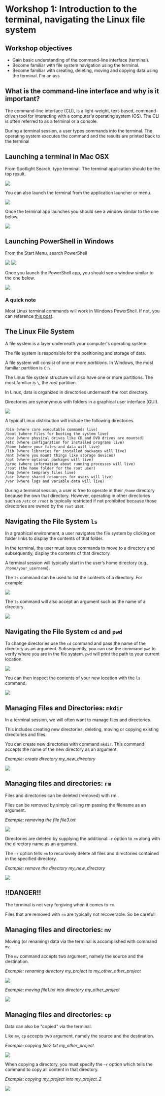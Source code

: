 # Workshop 1: Introduction to the terminal, navigating the Linux file system

## Workshop objectives

* Gain basic understanding of the command-line interface (terminal).
* Become familiar with file system navigation using the terminal.
* Become familiar with creating, deleting, moving and copying data using the terminal. I'm an ass

## What is the command-line interface and why is it important?

The command-line interface (CLI), is a light-weight, text-based, command-driven
tool for interacting with a computer's operating system (OS). The CLI is often
referred to as a terminal or a console.

During a terminal session, a user types commands into the terminal. The
operating system executes the command and the results are printed back to the
terminal

## Launching a terminal in Mac OSX
From Spotlight Search, type terminal. The terminal application should be the top result.

<img src="https://github.com/mdibl/biocore_documentation/blob/master/cli_workshops_2020/images/images_workshop_1/image-2.png?raw=true">

You can also launch the terminal from the application launcher or menu.

<img src="https://github.com/mdibl/biocore_documentation/blob/master/cli_workshops_2020/images/images_workshop_1/image-3.png?raw=true">

Once the terminal app launches you should see a window similar to the one below.

<img src="https://github.com/mdibl/biocore_documentation/blob/master/cli_workshops_2020/images/images_workshop_1/image-4.png?raw=true">

## Launching PowerShell in Windows

From the Start Menu, search PowerShell

<img src="https://github.com/mdibl/biocore_documentation/blob/master/cli_workshops_2020/images/images_workshop_1/start_menu.png?raw=true">

<img src="https://github.com/mdibl/biocore_documentation/blob/master/cli_workshops_2020/images/images_workshop_1/search_powershell.png?raw=true">

Once you launch the PowerShell app, you should see a window similar to the one below.

<img src="https://github.com/mdibl/biocore_documentation/blob/master/cli_workshops_2020/images/images_workshop_1/powershell.png?raw=true">

### A quick note ###
Most Linux terminal commands will work in Windows PowerShell. If not, you can reference [this post](https://mathieubuisson.github.io/powershell-linux-bash/).

## The Linux File System
A file system is a layer underneath your computer's operating system. 

The file system is responsible for the positioning and storage of data. 

A file system will consist of one or more *partitions*. In Windows, the most familiar partition is `C:\`. 

The Linux file system structure will also have one or more partitions. The most familiar is `\`, the *root* partition.

In Linux, data is organized in directories underneath the root directory. 

Directories are synonymous with folders in a graphical user interface (GUI). 

<img src="https://github.com/mdibl/biocore_documentation/blob/master/cli_workshops_2020/images/images_workshop_1/comparison.png?raw=true">


A typical Linux distribution will include the following directories.

    /bin (where core executable commands live)
    /boot (where files for booting the system live)
    /dev (where physical drives like CD and DVD drives are mounted)
    /etc (where configuration for installed programs live)
    /home (where your files and data will live)
    /lib (where libraries for installed packages will live)
    /mnt (where you mount things like storage devices)
    /opt (where optional packages will live)
    /proc (where information about running processes will live)
    /root (the home folder for the root user)
    /tmp (where temprary files live)
    /usr (where shared resources for users will live)
    /var (where logs and variable data will live)

During a terminal session, a user is free to operate in their `/home` directory because the own that directory. However, operating in other directories such as `/etc` or `/root` is typically restricted if not prohibited because those directories are owned by the `root` user.

## Navigating the File System `ls`

In a graphical environment, a user navigates the file system by clicking on folder links to display the contents of that folder. 

In the terminal, the user must issue commands to move to a directory and subsequently, display the contents of that directory.

A terminal session will typically start in the user’s home directory (e.g., `/home/your_username`).

The `ls` command can be used to list the contents of a directory. For example:

<img src="https://github.com/mdibl/biocore_documentation/blob/master/cli_workshops_2020/images/images_workshop_1/image-7.png?raw=true">

The `ls` command will also accept an argument such as the name of a directory.

<img src="https://github.com/mdibl/biocore_documentation/blob/master/cli_workshops_2020/images/images_workshop_1/image-8.png?raw=true">

## Navigating the File System `cd` and `pwd`

To change directories use the `cd` command and pass the name of the directory as an argument. Subsequently, you can use the command `pwd` to verify where you are in the file system. `pwd` will print the path to your current location.

<img src="https://github.com/mdibl/biocore_documentation/blob/master/cli_workshops_2020/images/images_workshop_1/image-9.png?raw=true">

You can then inspect the contents of your new location with the `ls` command.

<img src="https://github.com/mdibl/biocore_documentation/blob/master/cli_workshops_2020/images/images_workshop_1/image-10.png?raw=true">

## Managing Files and Directories: `mkdir`

In a terminal session, we will often want to manage files and directories. 

This includes creating new directories, deleting, moving or copying existing directories and files. 

You can create new directories with command `mkdir`. This command accepts the name of the new directory as an argument.

*Example: create directory my_new_directory*

<img src="https://github.com/mdibl/biocore_documentation/blob/master/cli_workshops_2020/images/images_workshop_1/image-11.png?raw=true">

## Managing files and directories: `rm`

Files and directories can be deleted (removed) with rm .

Files can be removed by simply calling rm passing the filename as an argument.

  *Example: removing the file file3.txt*

<img src="https://github.com/mdibl/biocore_documentation/blob/master/cli_workshops_2020/images/images_workshop_1/image-12.png?raw=true">

Directories are deleted by supplying the additional `–r` option to `rm` along with the directory name as an argument.

The `–r` option tells `rm` to recursively delete all files and directories contained in the specified directory.

*Example: remove the directory my_new_directory*

<img src="https://github.com/mdibl/biocore_documentation/blob/master/cli_workshops_2020/images/images_workshop_1/image-13.png?raw=true">

## **!!DANGER!!**

The terminal is not very forgiving when it comes to `rm`.

Files that are removed with `rm` are typically not recoverable. So be careful!

## Managing files and directories: `mv`

Moving (or renaming) data via the terminal is accomplished with command `mv`.

The `mv` command accepts two argument, namely the source and the destination.

*Example: renaming directory my_project to my_other_other_project*

<img src="https://github.com/mdibl/biocore_documentation/blob/master/cli_workshops_2020/images/images_workshop_1/image-14.png?raw=true">

*Example: moving file1.txt into directory my_other_project*

<img src="https://github.com/mdibl/biocore_documentation/blob/master/cli_workshops_2020/images/images_workshop_1/image-15.png?raw=true">

## Managing files and directories: `cp`

Data can also be "copied" via the terminal. 

Like `mv`, `cp` accepts two argument, namely the source and the destination.

*Example: copying file2.txt my_other_project*

<img src="https://github.com/mdibl/biocore_documentation/blob/master/cli_workshops_2020/images/images_workshop_1/image-16.png?raw=true">

When copying a directory, you must specify the `–r` option which tells the command to copy all content in that directory. 

*Example: copying my_project into my_project_2*

<img src="https://github.com/mdibl/biocore_documentation/blob/master/cli_workshops_2020/images/images_workshop_1/image-17.png?raw=true">

